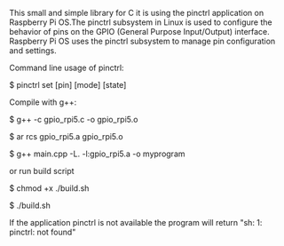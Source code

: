This small and simple library for C it is using the pinctrl application on Raspberry Pi OS.The pinctrl subsystem in Linux is used to configure the behavior of pins on the GPIO (General Purpose Input/Output) interface. 
Raspberry Pi OS uses the pinctrl subsystem to manage pin configuration and settings.

Command line usage of pinctrl: 

$ pinctrl set [pin] [mode] [state]

Compile with g++:

$ g++ -c gpio_rpi5.c -o gpio_rpi5.o

$ ar rcs gpio_rpi5.a gpio_rpi5.o

$ g++ main.cpp -L. -l:gpio_rpi5.a -o myprogram

or run build script 

$ chmod +x ./build.sh

$ ./build.sh

If the application pinctrl is not available the program will return "sh: 1: pinctrl: not found"